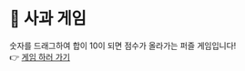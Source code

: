 # 🍎 사과 게임
숫자를 드래그하여 합이 10이 되면 점수가 올라가는 퍼즐 게임입니다!  
👉 [게임 하러 가기](https://mhoo999.github.io/apple-game/)
